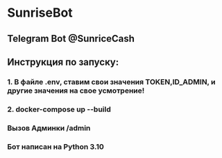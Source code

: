 # SunriseBot
## Telegram Bot @SunriceCash

## Инструкция по запуску:
### 1. В файле .env, ставим свои значения TOKEN,ID_ADMIN, и другие значения на свое усмотрение!
### 2. docker-compose up --build
### Вызов Админки /admin

### Бот написан на Python 3.10
